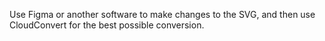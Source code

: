 Use Figma or another software to make changes to the SVG, and then use CloudConvert for the best possible conversion.